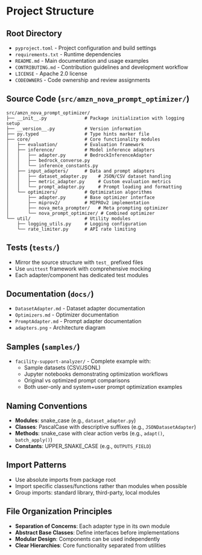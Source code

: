 # Project Structure

## Root Directory
- `pyproject.toml` - Project configuration and build settings
- `requirements.txt` - Runtime dependencies
- `README.md` - Main documentation and usage examples
- `CONTRIBUTING.md` - Contribution guidelines and development workflow
- `LICENSE` - Apache 2.0 license
- `CODEOWNERS` - Code ownership and review assignments

## Source Code (`src/amzn_nova_prompt_optimizer/`)
```
src/amzn_nova_prompt_optimizer/
├── __init__.py              # Package initialization with logging setup
├── __version__.py           # Version information
├── py.typed                 # Type hints marker file
├── core/                    # Core functionality modules
│   ├── evaluation/          # Evaluation framework
│   ├── inference/           # Model inference adapters
│   │   ├── adapter.py       # BedrockInferenceAdapter
│   │   ├── bedrock_converse.py
│   │   └── inference_constants.py
│   ├── input_adapters/      # Data and prompt adapters
│   │   ├── dataset_adapter.py    # JSON/CSV dataset handling
│   │   ├── metric_adapter.py     # Custom evaluation metrics
│   │   └── prompt_adapter.py     # Prompt loading and formatting
│   └── optimizers/          # Optimization algorithms
│       ├── adapter.py       # Base optimizer interface
│       ├── miprov2/         # MIPROv2 implementation
│       ├── nova_meta_prompter/   # Meta prompting optimizer
│       └── nova_prompt_optimizer/ # Combined optimizer
└── util/                    # Utility modules
    ├── logging_utils.py     # Logging configuration
    └── rate_limiter.py      # API rate limiting
```

## Tests (`tests/`)
- Mirror the source structure with `test_` prefixed files
- Use `unittest` framework with comprehensive mocking
- Each adapter/component has dedicated test modules

## Documentation (`docs/`)
- `DatasetAdapter.md` - Dataset adapter documentation
- `Optimizers.md` - Optimizer documentation
- `PromptAdapter.md` - Prompt adapter documentation
- `adapters.png` - Architecture diagram

## Samples (`samples/`)
- `facility-support-analyzer/` - Complete example with:
  - Sample datasets (CSV/JSONL)
  - Jupyter notebooks demonstrating optimization workflows
  - Original vs optimized prompt comparisons
  - Both user-only and system+user prompt optimization examples

## Naming Conventions
- **Modules**: snake_case (e.g., `dataset_adapter.py`)
- **Classes**: PascalCase with descriptive suffixes (e.g., `JSONDatasetAdapter`)
- **Methods**: snake_case with clear action verbs (e.g., `adapt()`, `batch_apply()`)
- **Constants**: UPPER_SNAKE_CASE (e.g., `OUTPUTS_FIELD`)

## Import Patterns
- Use absolute imports from package root
- Import specific classes/functions rather than modules when possible
- Group imports: standard library, third-party, local modules

## File Organization Principles
- **Separation of Concerns**: Each adapter type in its own module
- **Abstract Base Classes**: Define interfaces before implementations
- **Modular Design**: Components can be used independently
- **Clear Hierarchies**: Core functionality separated from utilities
